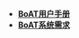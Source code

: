 - [**BoAT用户手册**](/zh-cn/BoAT_User_Guide_cn.md)
- [**BoAT系统需求**](/zh-cn/BoAT_System_Requirements_cn.md)
